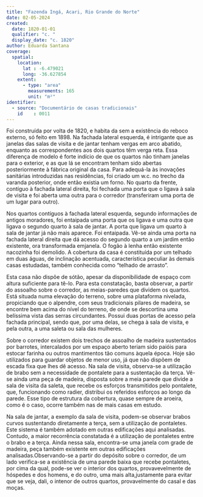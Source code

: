 ```yaml
---
title: "Fazenda Ingá, Acari, Rio Grande do Norte"
date: 02-05-2024
created:
  date: 1820-01-01
  qualifier: "c. "
  display_date: "c. 1820"
author: Eduarda Santana
coverage:
  spatial:
    location:
      lat : -6.479021
      long: -36.627854
    extent:
      - type: "area"
        measurements: 165
        unit: "m²"
identifier:
  - source: "Documentário de casas tradicionais"
    id    : 0011
---
```


Foi construída por volta de 1820, e habita da sem a existência do reboco externo, só feito em 1898. Na fachada lateral esquerda, é intrigante que as janelas das salas de visita e de jantar tenham vergas em arco abatido, enquanto as correspondentes aos dois quartos têm verga reta. Essa diferença de modelo é forte indício de que os quartos não tinham janelas para o exterior, e as que lá se encontram tenham sido abertas posteriormente à fábrica original da casa. Para adequá-la às inovações sanitárias introduzidas nas residências, foi criado um w.c. no trecho da varanda posterior, onde então existia um forno. No quarto da frente, contíguo à fachada lateral direita, foi fechada uma porta que o ligava à sala de visita e foi aberta uma outra para o corredor (transferiram uma porta de um lugar para outro).

Nos quartos contíguos à fachada lateral esquerda, segundo informações de antigos moradores, foi entaipada uma porta que os ligava e uma outra que ligava o segundo quarto à sala de jantar. A porta que ligava um quarto à sala de jantar já não mais aparece. Foi entaipada. Vê-se ainda uma porta na fachada lateral direita que dá acesso do segundo quarto a um jardim então existente, ora transformada emjanela. O fogão à lenha então existente nacozinha foi demolido. A cobertura da casa é constituída por um telhado em duas águas, de inclinação acentuada, característica peculiar às demais casas estudadas, também conhecida como “telhado de arrasto”.

Esta casa não dispõe de sótão, apesar da disponibilidade de espaço com altura suficiente para tê-lo. Para esta constatação, basta observar, a partir do assoalho sobre o corredor, as meias-paredes que dividem os quartos. Está situada numa elevação do terreno, sobre uma plataforma nivelada, propiciando que o alpendre, com seus tradicionais pilares de madeira, se encontre bem acima do nível do terreno, de onde se descortina uma belíssima vista das serras circundantes. Possui duas portas de acesso pela fachada principal, sendo que, por uma delas, se chega à sala de visita, e pela outra, a uma saleta ou sala das mulheres. 

Sobre o corredor existem dois trechos de assoalho de madeira sustentados por barrotes, intercalados por um espaço aberto teriam sido paióis para estocar farinha ou outros mantimentos tão comuns àquela época. Hoje são utilizados para guardar objetos de menor uso, já que não dispõem de escada fixa que lhes dê acesso. Na sala de visita, observa-se a utilização de brabo sem a necessidade de pontalete para a sustentação da terça. Vê-se ainda uma peça de madeira, disposta sobre a meia parede que divide a sala de visita da saleta, que recebe os esforços transmitidos pelo pontalete, que, funcionando como radier, distribui os referidos esforços ao longo da parede. Esse tipo de estrutura da cobertura, quase sempre de aroeira, como é o caso, ocorre também nas de mais casas em estudo. 

Na sala de jantar, a exemplo da sala de visita, podem-se observar brabos curvos sustentando diretamente a terça, sem a utilização de pontaletes. Este sistema é também adotado em outras edificações aqui analisadas. Contudo, a maior recorrência constatada é a utilização de pontaletes entre o brabo e a terça. Ainda nessa sala, encontra-se uma janela com grade de madeira, peça também existente em outras edificações analisadas.Observando-se a partir do depósito sobre o corredor, de um lado verifica-se a existência de uma parede baixa que recebe pontaletes, por cima da qual, pode-se ver o interior dos quartos, provavevelmente de hóspedes e dos homens, e do outro, uma mais alta,justamente para evitar que se veja, dali, o intenor de outros quartos, provavelmente do casal e das moças.
